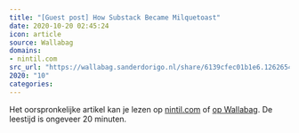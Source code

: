 ```yaml
---
title: "[Guest post] How Substack Became Milquetoast"
date: 2020-10-20 02:45:24
icon: article
source: Wallabag
domains:
- nintil.com
src_url: "https://wallabag.sanderdorigo.nl/share/6139cfec01b1e6.12626546"
2020: "10"
categories:
---
```

Het oorspronkelijke artikel kan je lezen op [nintil.com](https://nintil.com/substack-milquetoast?mc_cid=970356fcef&amp;mc_eid=91988bade5) of [op Wallabag](https://wallabag.sanderdorigo.nl/share/6139cfec01b1e6.12626546). De leestijd is ongeveer 20 minuten.